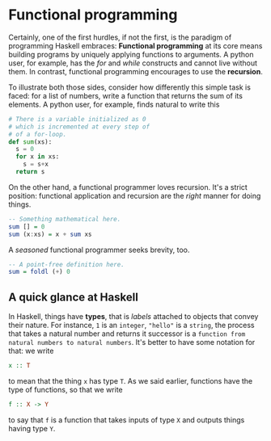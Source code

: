 
# Functional programming

Certainly, one of the first hurdles, if not the first, is the paradigm of programming Haskell embraces: **Functional programming** at its core means building programs by uniquely applying functions to arguments. A python user, for example, has the *for* and *while* constructs and cannot live without them. In contrast, functional programming encourages to use the **recursion**.

To illustrate both those sides, consider how differently this simple task is faced: for a list of numbers, write a function that returns the sum of its elements. A python user, for example, finds natural to write this
```python
# There is a variable initialized as 0
# which is incremented at every step of
# of a for-loop. 
def sum(xs):
  s = 0
  for x in xs:
    s = s+x
  return s
```
On the other hand, a functional programmer loves recursion. It's a strict position: functional application and recursion are the *right* manner for doing things.
```haskell
-- Something mathematical here.
sum [] = 0
sum (x:xs) = x + sum xs
```
A *seasoned* functional programmer seeks brevity, too.
```haskell
-- A point-free definition here.
sum = foldl (+) 0 
```

## A quick glance at Haskell

In Haskell, things have **types**, that is *labels* attached to objects that convey their nature. For instance, ```1``` is an ```integer```, ```"hello"``` is a ```string```, the process that takes a natural number and returns it successor is a ```function from natural numbers to natural numbers```. It's better to have some notation for that: we write
```haskell
x :: T
```
to mean that the thing ```x``` has type ```T```. As we said earlier, functions have the type of functions, so that we write
```haskell
f :: X -> Y
```
to say that ```f``` is a function that takes inputs of type ```X``` and outputs things having type ```Y```.

